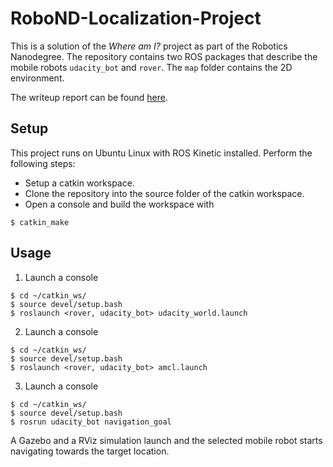 # RoboND-Localization-Project
This is a solution of the *Where am I?* project as part of the Robotics Nanodegree. The repository contains two ROS packages that describe the mobile robots ``udacity_bot`` and ``rover``. The ``map`` folder contains the 2D environment.

The writeup report can be found [here](https://github.com/S2H-Mobile/RoboND-Localization-Project/blob/master/writeup/writeup_where_am_i.pdf).

## Setup
This project runs on Ubuntu Linux with ROS Kinetic installed. Perform the following steps:
- Setup a catkin workspace.
- Clone the repository into the source folder of the catkin workspace.
- Open a console and build the workspace with
```
$ catkin_make
```

## Usage
1. Launch a console
```
$ cd ~/catkin_ws/
$ source devel/setup.bash
$ roslaunch <rover, udacity_bot> udacity_world.launch
```

2. Launch a console
```
$ cd ~/catkin_ws/
$ source devel/setup.bash
$ roslaunch <rover, udacity_bot> amcl.launch
```

3.  Launch a console
```
$ cd ~/catkin_ws/
$ source devel/setup.bash
$ rosrun udacity_bot navigation_goal
```

A Gazebo and a RViz simulation launch and the selected mobile robot starts navigating towards the target location.
